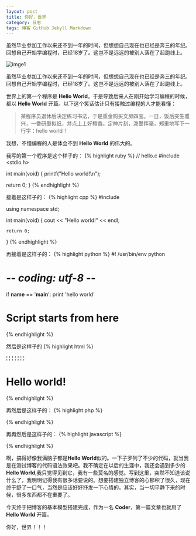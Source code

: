 ```yaml
---
layout: post
title: 你好，世界
category: 日志
tags: 博客 GitHub Jekyll Markdown
---
```


虽然毕业参加工作以来还不到一年的时间，但想想自己现在也已经是奔三的年纪。回想自己开始学编程时，已经18岁了。这岂不是远远的被别人落在了起跑线上。

![imge1](http://7xixhp.com1.z0.glb.clouddn.com/schw.jpg)

虽然毕业参加工作以来还不到一年的时间，但想想自己现在也已经是奔三的年纪。回想自己开始学编程时，已经18岁了。这岂不是远远的被别人落在了起跑线上。

世界上的第一个程序是 **Hello World**。于是导致后来人在刚开始学习编程的时候，都以 **Hello World** 开篇。以下这个笑话估计只有接触过编程的人才能看懂：

> 某程序员退休后决定练习书法，于是重金购买文房四宝。一日，饭后突生雅兴，一番研墨拟纸，并点上上好檀香。定神片刻，泼墨挥毫，郑重地写下一行字：hello world！

我想，不懂编程的人是体会不到 **Hello World** 的伟大的。

我写的第一个程序是这个样子的：
{% highlight ruby %}
// hello.c
#include <stdio.h>

int main(void)
{
  printf("Hello world!\n");
  
  return 0;
}
{% endhighlight %}

接着是这样子的：
{% highlight cpp %}
#include <iostream>

using namespace std;

int main(void)
{
    cout << "Hello world!" << endl;

    return 0;
}
{% endhighlight %}

再接着是这样子的：
{% highlight python %}
#! /usr/bin/env python
# -*- coding: utf-8 -*-

if __name__ == '__main__':
    print 'hello world'
    
# Script starts from here
{% endhighlight %}

然后是这样子的
{% highlight html %}
<!DOCTYPE html>
<html>
    <head>
    ¦   <meta http-equiv="Content-Type" content="text/html; charset=UTF-8">
    ¦   <meta name="keywords" content="HTML, CSS, XML, XHTML, JavaScript">
    ¦   <meta name="description" content="Test on HTML and CSS">
    ¦   <meta name="author" content="Huoty">
    ¦   <meta http-equiv="refresh" content="30">
    ¦   <title>Web 设计</title>
    ¦   <link rel="shortcut icon" href="/htmls/images/favicon.ico" type="image/x-icon" />
    </head>
    <body>
		<h1>Hello world!</h1>
    </body>
</html> 
{% endhighlight %}

再然后是这样子的：
{% highlight php %}
<?php  # Script -- php.php

/* 
 * 2015-05-05 12:49:49
 */

echo "Hello World!";

?>
{% endhighlight %}

再再然后是这样子的：
{% highlight javascript %}
<script type="text/javascript">
	function button_clicked()
	{
		alert("Hello world!");
	}
</script>
{% endhighlight %}

啊，搞得好像我满脑子都是**Hello World**似的。一下子罗列了不少的代码，就当我是在测试博客的代码语法效果吧。我不确定在以后的生涯中，我还会遇到多少的**Hello World**,我只觉得见到它，我有一些莫名的感觉。写到这里，突然不知道该说什么了，我明明记得我有很多话要说的。想要搭建独立博客的心郁积了很久，现在终于舒了一口气，当然是应该好好抒发一下心情的。其实，当一切平静下来的时候，很多东西都不在重要了。

今天终于把博客的基本模型搭建完成，作为一名 **Coder**，第一篇文章也就用了 **Hello World** 开篇。

你好，世界！！！